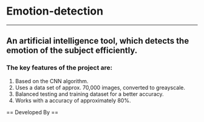 # Emotion-detection
--- 
## An artificial intelligence tool, which detects the emotion of the subject efficiently.
### The key features of the project are:
  1. Based on the CNN algorithm.
  2. Uses a data set of approx. 70,000 images, converted to greayscale.
  3. Balanced testing and training dataset for a better accuracy.
  4. Works with a accuracy of approximately 80%.



== Developed By ==
